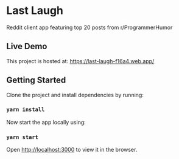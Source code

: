 # Last Laugh

Reddit client app featuring top 20 posts from r/ProgrammerHumor

## Live Demo

This project is hosted at: https://last-laugh-f16a4.web.app/

## Getting Started

Clone the project and install dependencies by running:

### `yarn install`

Now start the app locally using:

### `yarn start`

Open [http://localhost:3000](http://localhost:3000) to view it in the browser.
